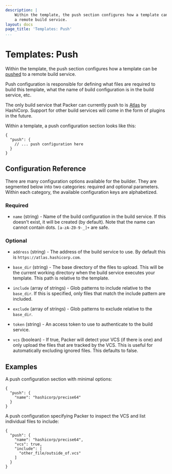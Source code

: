 ```yaml
---
description: |
    Within the template, the push section configures how a template can be pushed to
    a remote build service.
layout: docs
page_title: 'Templates: Push'
...
```


# Templates: Push

Within the template, the push section configures how a template can be
[pushed](/docs/command-line/push.html) to a remote build service.

Push configuration is responsible for defining what files are required to build
this template, what the name of build configuration is in the build service,
etc.

The only build service that Packer can currently push to is
[Atlas](https://atlas.hashicorp.com) by HashiCorp. Support for other build
services will come in the form of plugins in the future.

Within a template, a push configuration section looks like this:

``` {.javascript}
{
  "push": {
    // ... push configuration here
  }
}
```

## Configuration Reference

There are many configuration options available for the builder. They are
segmented below into two categories: required and optional parameters. Within
each category, the available configuration keys are alphabetized.

### Required

-   `name` (string) - Name of the build configuration in the build service. If
    this doesn't exist, it will be created (by default). Note that the name can
    cannot contain dots. `[a-zA-Z0-9-_]+` are safe.

### Optional

-   `address` (string) - The address of the build service to use. By default
    this is `https://atlas.hashicorp.com`.

-   `base_dir` (string) - The base directory of the files to upload. This will
    be the current working directory when the build service executes
    your template. This path is relative to the template.

-   `include` (array of strings) - Glob patterns to include relative to the
    `base_dir`. If this is specified, only files that match the include pattern
    are included.

-   `exclude` (array of strings) - Glob patterns to exclude relative to the
    `base_dir`.

-   `token` (string) - An access token to use to authenticate to the
    build service.

-   `vcs` (boolean) - If true, Packer will detect your VCS (if there is one) and
    only upload the files that are tracked by the VCS. This is useful for
    automatically excluding ignored files. This defaults to false.

## Examples

A push configuration section with minimal options:

``` {.javascript}
{
  "push": {
    "name": "hashicorp/precise64"
  }
}
```

A push configuration specifying Packer to inspect the VCS and list individual
files to include:

``` {.javascript}
{
  "push": {
    "name": "hashicorp/precise64",
    "vcs": true,
    "include": [
      "other_file/outside_of.vcs"
    ]
  }
}
```

